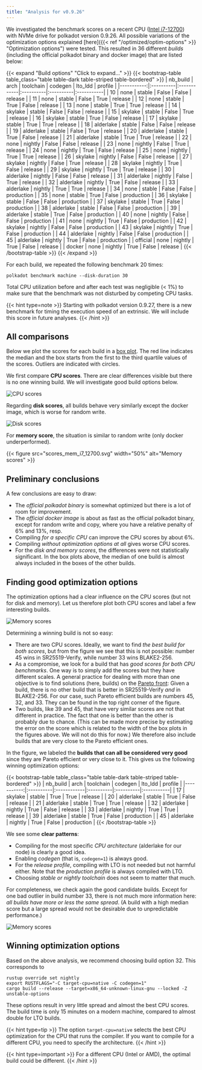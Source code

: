 ```yaml
---
title: "Analysis for v0.9.26"
---
```


We investigated the benchmark scores on a recent CPU ([Intel i7-12700](https://cpu.userbenchmark.com/SpeedTest/1750830/12th-Gen-IntelR-CoreTM-i7-12700)) with NVMe drive for polkadot version 0.9.26. All possible variations of the optimization options explained [here]({{< ref "/optimized/optim-options" >}} "Optimization options") were tested. This resulted in 36 different *builds* (including the official polkadot binary and docker image) that are listed below:

{{< expand "Build options" "Click to expand..." >}}
{{< bootstrap-table table_class="table table-dark table-striped table-bordered" >}}
|   nb_build | arch      | toolchain   | codegen   | lto_ldd   | profile    |
|-----------:|:----------|:------------|:----------|:----------|:-----------|
|         10 | none      | stable      | False     | False     | release    |
|         11 | none      | stable      | False     | True      | release    |
|         12 | none      | stable      | True      | False     | release    |
|         13 | none      | stable      | True      | True      | release    |
|         14 | skylake   | stable      | False     | False     | release    |
|         15 | skylake   | stable      | False     | True      | release    |
|         16 | skylake   | stable      | True      | False     | release    |
|         17 | skylake   | stable      | True      | True      | release    |
|         18 | alderlake | stable      | False     | False     | release    |
|         19 | alderlake | stable      | False     | True      | release    |
|         20 | alderlake | stable      | True      | False     | release    |
|         21 | alderlake | stable      | True      | True      | release    |
|         22 | none      | nightly     | False     | False     | release    |
|         23 | none      | nightly     | False     | True      | release    |
|         24 | none      | nightly     | True      | False     | release    |
|         25 | none      | nightly     | True      | True      | release    |
|         26 | skylake   | nightly     | False     | False     | release    |
|         27 | skylake   | nightly     | False     | True      | release    |
|         28 | skylake   | nightly     | True      | False     | release    |
|         29 | skylake   | nightly     | True      | True      | release    |
|         30 | alderlake | nightly     | False     | False     | release    |
|         31 | alderlake | nightly     | False     | True      | release    |
|         32 | alderlake | nightly     | True      | False     | release    |
|         33 | alderlake | nightly     | True      | True      | release    |
|         34 | none      | stable      | False     | False     | production |
|         35 | none      | stable      | True      | False     | production |
|         36 | skylake   | stable      | False     | False     | production |
|         37 | skylake   | stable      | True      | False     | production |
|         38 | alderlake | stable      | False     | False     | production |
|         39 | alderlake | stable      | True      | False     | production |
|         40 | none      | nightly     | False     | False     | production |
|         41 | none      | nightly     | True      | False     | production |
|         42 | skylake   | nightly     | False     | False     | production |
|         43 | skylake   | nightly     | True      | False     | production |
|         44 | alderlake | nightly     | False     | False     | production |
|         45 | alderlake | nightly     | True      | False     | production |
|   official | none      | nightly     | True      | False     | release    |
|     docker | none      | nightly     | True      | False     | release    |
{{< /bootstrap-table >}}
{{< /expand >}}

For each build, we repeated the following benchmark 20 times:
```Shell
polkadot benchmark machine --disk-duration 30
```
Total CPU utilization before and after each test was negligible (< 1%) to make sure that the benchmark was not disturbed by competing CPU tasks.

{{< hint type=note >}}
Starting with polkadot version 0.9.27, there is a new benchmark for timing the execution speed of an extrinsic. We will include this score in future analyses.
{{< /hint >}}

## All comparisons

Below we plot the scores for each build in a [box plot](https://en.wikipedia.org/wiki/Box_plot). The red line indicates the median and the box starts from the first to the third quartile values of the scores. Outliers are indicated with circles.

We first compare **CPU scores**. There are clear differences visible but there is no one winning build. We will investigate good build options below.

![CPU scores](scores_cpu_i7_12700.svg)

Regarding **disk scores**, all builds behave very similarly except the docker image, which is worse for random write.

![Disk scores](scores_disk_i7_12700.svg)

For **memory score**, the situation is similar to random write (only docker underperformed).

{{< figure src="scores_mem_i7_12700.svg" width="50%" alt="Memory scores" >}}

## Preliminary conclusions

A few conclusions are easy to draw:
- The *official polkadot binary* is somewhat optimized but there is a lot of room for improvement.
- The *official docker image* is about as fast as the official polkadot binary, except for random write and copy, where you have a relative penalty of 6% and 13%, resp.
- Compiling *for a specific CPU* can improve the CPU scores by about 6%.
- Compiling *without optimization options at all* gives worse CPU scores.
- For the *disk and memory scores*, the differences were not statistically significant. In the box plots above, the median of one build is almost always included in the boxes of the other builds.


## Finding good optimization options

The optimization options had a clear influence on the CPU scores (but not for disk and memory). Let us therefore plot both CPU scores and label a few interesting builds.

![Memory scores](scatter_cpu_i7_12700.svg)

Determining a winning build is not so easy:
- There are two CPU scores. Ideally, we want to find *the best build for both scores*, but from the figure we see that this is not possible: number 45 wins in SR25519-Verify, while number 33 wins BLAKE2-256. 
- As a compromise, we look for a build that has *good scores for both CPU benchmarks*. One way is to simply add the scores but they have different scales. A general practice for dealing with more than one objective is to find solutions (here, builds) on the [Pareto front](https://en.wikipedia.org/wiki/Pareto_front): Given a build, there is no other build that is better in SR25519-Verify *and* in BLAKE2-256. For our case, such Pareto efficient builds are numbers 45, 32, and 33. They can be found in the top right corner of the figure.
- Two builds, like 39 and 45, that have very similar scores are not that different in practice. The fact that one is better than the other is probably due to chance. (This can be made more precise by estimating the error on the score which is related to the width of the box plots in the figures above. We will not do this for now.) We therefore also include builds that are very close to the Pareto efficient ones. 

In the figure, we labeled the **builds that can all be considered very good** since they are Pareto efficient or very close to it. This gives us the following winning optimization options:

{{< bootstrap-table table_class="table table-dark table-striped table-bordered" >}}
|   nb_build | arch      | toolchain   | codegen   | lto_ldd   | profile    |
|-----------:|:----------|:------------|:----------|:----------|:-----------|
|         17 | skylake   | stable      | True      | True      | release    |
|         20 | alderlake | stable      | True      | False     | release    |
|         21 | alderlake | stable      | True      | True      | release    |
|         32 | alderlake | nightly     | True      | False     | release    |
|         33 | alderlake | nightly     | True      | True      | release    |
|         39 | alderlake | stable      | True      | False     | production |
|         45 | alderlake | nightly     | True      | False     | production |
{{< /bootstrap-table >}}

We see some **clear patterns**:
- Compiling for the most specific *CPU architecture* (alderlake for our node) is clearly a good idea.
- Enabling *codegen* (that is, ``codegen=1``) is always good.
- For the *release profile*, compiling with LTO is not needed but not harmful either.  Note that the *production profile* is always compiled with LTO.
- Choosing *stable or nightly toolchain* does not seem to matter that much.

For completeness, we check again the good candidate builds. Except for one bad outlier in build number 33, there is not much more information here: *all builds have more or less the same spread*. (A build with a high median score but a large spread would not be desirable due to unpredictable performance.)

![Memory scores](pareto_scores_cpu_i7_12700.svg)


## Winning optimization options

Based on the above analysis, we recommend choosing build option 32. This corresponds to
```Shell
rustup override set nightly
export RUSTFLAGS="-C target-cpu=native -C codegen=1"
cargo build --release --target=x86_64-unknown-linux-gnu --locked -Z unstable-options
```
These options result in very little spread and almost the best CPU scores. The build time is only 15 minutes on a modern machine, compared to almost double for LTO builds. 

{{< hint type=tip >}}
The option ``target-cpu=native`` selects the best CPU optimization for the CPU that runs the compiler. If you want to compile for a different CPU, you need to specify the architecture.
{{< /hint >}}

{{< hint type=important >}}
For a different CPU (Intel or AMD), the optimal build could be different.
{{< /hint >}}
